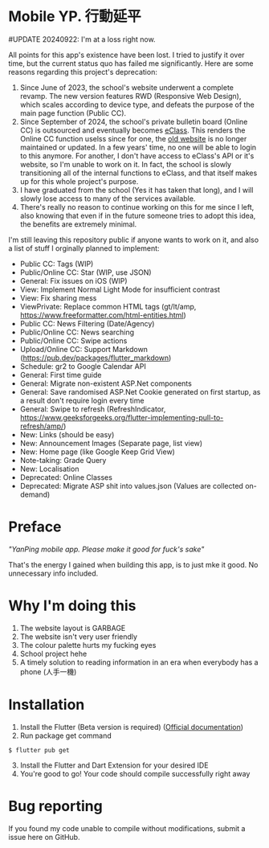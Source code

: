 # Mobile YP. 行動延平

#UPDATE 20240922: I'm at a loss right now.

All points for this app's existence have been lost.
I tried to justify it over time, but the current status quo has failed me significantly.
Here are some reasons regarding this project's deprecation:
1. Since June of 2023, the school's website underwent a complete revamp. The new version features RWD (Responsive Web Design), which scales according to device type, and defeats the purpose of the main page function (Public CC).
2. Since September of 2024, the school's private bulletin board (Online CC) is outsourced and eventually becomes [eClass](https://eclass.tw/). This renders the Online CC function uselss since for one, the [old website](https://lds.yphs.tp.edu.tw/tea/tu2.aspx) is no longer maintained or updated. In a few years' time, no one will be able to login to this anymore. For another, I don't have access to eClass's API or it's website, so I'm unable to work on it. In fact, the school is slowly transitioning all of the internal functions to eClass, and that itself makes up for this whole project's purpose.
4. I have graduated from the school (Yes it has taken that long), and I will slowly lose access to many of the services available.
5. There's really no reason to continue working on this for me since I left, also knowing that even if in the future someone tries to adopt this idea, the benefits are extremely minimal.

I'm still leaving this repository public if anyone wants to work on it, and also a list of stuff I orginally planned to implement:
- Public CC: Tags (WIP)
- Public/Online CC: Star (WIP, use JSON)
- General: Fix issues on iOS (WIP)
- View: Implement Normal Light Mode for insufficient contrast
- View: Fix sharing mess
- ViewPrivate: Replace common HTML tags (gt/lt/amp, https://www.freeformatter.com/html-entities.html)
- Public CC: News Filtering (Date/Agency)
- Public/Online CC: News searching
- Public/Online CC: Swipe actions
- Upload/Online CC: Support Markdown (https://pub.dev/packages/flutter_markdown)
- Schedule: gr2 to Google Calendar API
- General: First time guide
- General: Migrate non-existent ASP.Net components
- General: Save randomised ASP.Net Cookie generated on first startup, as a result don't require login every time
- General: Swipe to refresh (RefreshIndicator, https://www.geeksforgeeks.org/flutter-implementing-pull-to-refresh/amp/)
- New: Links (should be easy)
- New: Announcement Images (Separate page, list view)
- New: Home page (like Google Keep Grid View)
- Note-taking: Grade Query
- New: Localisation
- Deprecated: Online Classes
- Deprecated: Migrate ASP shit into values.json (Values are collected on-demand)

# Preface

*"YanPing mobile app. Please make it good for fuck's sake"*  

That's the energy I gained when building this app, is to just mke it good. No unnecessary info included.

# Why I'm doing this

1. The website layout is GARBAGE
2. The website isn't very user friendly
3. The colour palette hurts my fucking eyes
4. School project hehe
5. A timely solution to reading information in an era when everybody has a phone (人手一機)

# Installation

1. Install the Flutter (Beta version is required)  ([Official documentation](https://docs.flutter.dev/get-started/install))
2. Run package get command
```console
$ flutter pub get
```
3. Install the Flutter and Dart Extension for your desired IDE
4. You're good to go! Your code should compile successfully right away

# Bug reporting

If you found my code unable to compile without modifications, submit a issue here on GitHub.
